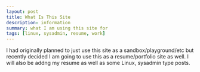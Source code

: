 ```yaml
---
layout: post
title: What Is This Site
description: information
summary: what I am using this site for
tags: [linux, sysadmin, resume, work]
---
```


I had originally planned to just use this site as a sandbox/playground/etc but recently decided I am going to use this as a resume/portfolio site as well. I will also be addng my resume as well as some Linux, sysadmin type posts.

